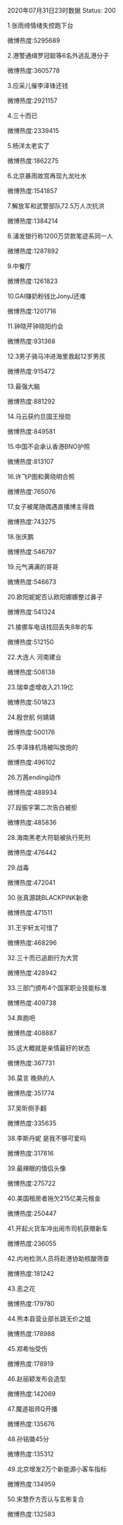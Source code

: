 2020年07月31日23时数据
Status: 200

1.张雨绮情绪失控跑下台

微博热度:5295689

2.港警通缉罗冠聪等6名外逃乱港分子

微博热度:3605778

3.应采儿催李泽锋还钱

微博热度:2921157

4.三十而已

微博热度:2339415

5.杨洋太老实了

微博热度:1862275

6.北京暴雨故宫再现九龙吐水

微博热度:1541857

7.解放军和武警部队72.5万人次抗洪

微博热度:1384214

8.浦发银行称1200万贷款笔迹系同一人

微博热度:1287892

9.中餐厅

微博热度:1261823

10.GAI赚奶粉钱比JonyJ还难

微博热度:1201716

11.钟晓芹钟晓阳约会

微博热度:931368

12.3男子骑马冲进海里救起12岁男孩

微博热度:915472

13.最强大脑

微博热度:881292

14.马云获约旦国王授勋

微博热度:849581

15.中国不会承认香港BNO护照

微博热度:813107

16.许飞P图和黄晓明合照

微博热度:765076

17.女子被尾随偶遇直播博主得救

微博热度:743275

18.张庆鹏

微博热度:546797

19.元气满满的哥哥

微博热度:546673

20.欧阳妮妮否认欧阳娜娜整过鼻子

微博热度:541324

21.接挪车电话找回丢失8年的车

微博热度:512150

22.大连人 河南建业

微博热度:508138

23.瑞幸虚增收入21.19亿

微博热度:501823

24.殷世航 何婧婧

微博热度:500176

25.李泽锋机场被叫放炮的

微博热度:496102

26.万茜ending动作

微博热度:488934

27.段振宇第二次告白被拒

微博热度:485836

28.海南黑老大符聪被执行死刑

微博热度:476442

29.战毒

微博热度:472041

30.张真源跳BLACKPINK新歌

微博热度:471511

31.王宇轩太可惜了

微博热度:468296

32.三十而已追剧行为大赏

微博热度:428942

33.三部门颁布4个国家职业技能标准

微博热度:409738

34.奔跑吧

微博热度:408887

35.这大概就是亲情最好的状态

微博热度:367731

36.莫言 晚熟的人

微博热度:351774

37.吴昕侧手翻

微博热度:335635

38.李斯丹妮 是我不够可爱吗

微博热度:317816

39.最辣眼的情侣头像

微博热度:275722

40.美国租房者拖欠215亿美元租金

微博热度:250447

41.开起火货车冲出闹市司机获赠新车

微博热度:236055

42.内地检测人员将赴港协助核酸筛查

微博热度:181242

43.恶之花

微博热度:179780

44.熊本县营业部长跳无价之姐

微博热度:178988

45.郑希怡受伤

微博热度:178919

46.赵丽颖发布会造型

微博热度:142069

47.魔道祖师Q开播

微博热度:135676

48.孙铭徽45分

微博热度:135312

49.北京增发2万个新能源小客车指标

微博热度:134959

50.宋慧乔方否认与玄彬复合

微博热度:132583

